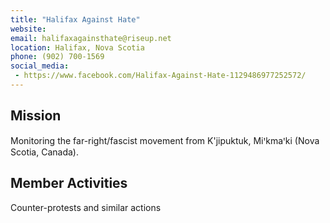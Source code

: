 ```yaml
---
title: "Halifax Against Hate"
website: 
email: halifaxagainsthate@riseup.net
location: Halifax, Nova Scotia
phone: (902) 700-1569
social_media: 
 - https://www.facebook.com/Halifax-Against-Hate-1129486977252572/
---
```


## Mission

Monitoring the far-right/fascist movement from K'jipuktuk, Miꞌkmaꞌki (Nova Scotia, Canada).

## Member Activities

Counter-protests and similar actions

